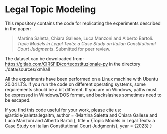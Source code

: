 # Legal Topic Modeling

This repository contains the code for replicating the experiments described in the paper:

> Martina Saletta, Chiara Gallese, Luca Manzoni and Alberto Bartoli. *Topic Models in Legal Texts: a Case Study on Italian Constitutional Court Judgments*. Submitted for peer review.

The dataset can be downloaded from: 
<https://gitlab.com/CIRSFID/cortecostituzionale-py>
in the directory
    ./data/sources/xml/all

All the experiments have been performed on a Linux machine with Ubuntu 20.04 LTS. 
If you run the code on different operating systems, some requirements should be a bit different. If you are on Windows, paths must be expressed in Windows/DOS format, and backslashes sometimes need to be escaped.

If you find this code useful for your work, please cite us:
    @article{saletta:legaltm,
        author  =   {Martina Saletta and 
                    Chiara Gallese and 
                    Luca Manzoni and 
                    Alberto Bartoli}, 
        title   =   {Topic Models in Legal Texts: a Case Study on Italian Constitutional Court Judgments},
        year    =   {2023}
        }  
 

